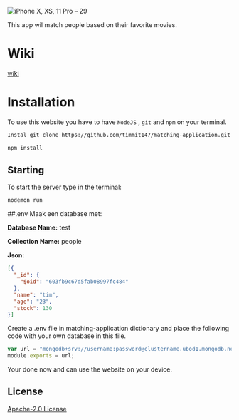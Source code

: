 ![iPhone X, XS, 11 Pro – 29](https://user-images.githubusercontent.com/29665951/109518608-aec35d00-7aaa-11eb-8641-45633a293ffb.png)

This app wil match people based on their favorite movies.

# Wiki 
[wiki][wiki]

# Installation

To use this website you have to have ```NodeJS``` , ```git``` and ```npm``` on your terminal.

```bash
Instal git clone https://github.com/timmit147/matching-application.git
```
```bash
npm install
```


## Starting
To start the server type in the terminal:

```bash
nodemon run
```

##.env
Maak een database met:

**Database Name:** test

**Collection Name:** people

**Json:**
```json
[{
  "_id": {
    "$oid": "603fb9c67d5fab08997fc484"
  },
  "name": "tim",
  "age": "23",
  "stock": 130
}]
```

Create a .env file in matching-application dictionary and place the following code with your own database in this file.

```javascript
var url = "mongodb+srv://username:password@clustername.ubod1.mongodb.net/test";
module.exports = url;
```

Your done now and can use the website on your device.

## License
[Apache-2.0 License][License]

[wiki]:https://github.com/timmit147/matching-application/wiki
[License]:https://github.com/timmit147/matching-application/blob/main/LICENSE

